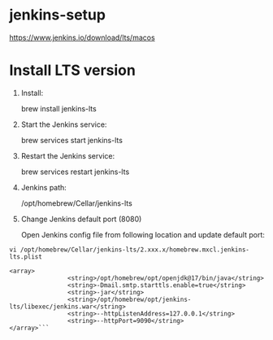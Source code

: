 # jenkins-setup
https://www.jenkins.io/download/lts/macos

# **Install LTS version** 

1. Install:

    brew install jenkins-lts

2. Start the Jenkins service: 

    brew services start jenkins-lts

3. Restart the Jenkins service: 

    brew services restart jenkins-lts

4. Jenkins path:

    /opt/homebrew/Cellar/jenkins-lts

5. Change Jenkins default port (8080)

    Open Jenkins config file from following location and update default port:


```vi /opt/homebrew/Cellar/jenkins-lts/2.xxx.x/homebrew.mxcl.jenkins-lts.plist```

```
<array>
                <string>/opt/homebrew/opt/openjdk@17/bin/java</string>
                <string>-Dmail.smtp.starttls.enable=true</string>
                <string>-jar</string>
                <string>/opt/homebrew/opt/jenkins-lts/libexec/jenkins.war</string>
                <string>--httpListenAddress=127.0.0.1</string>
                <string>--httpPort=9090</string>
</array>```








